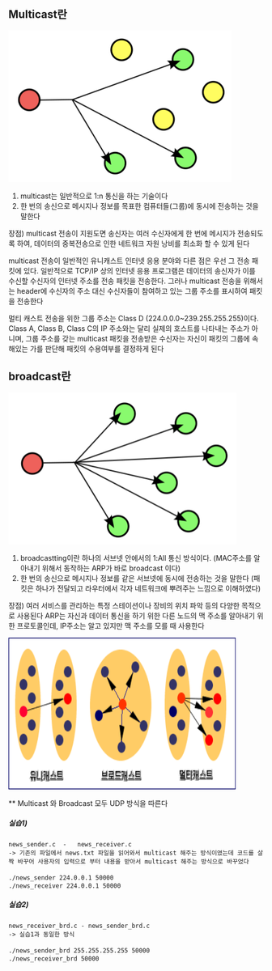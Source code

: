 ## Multicast란

<img src="multicast.png" width="440px" height="300px" title="px(픽셀) 크기 설정" alt="Multicast"></img><br/>

1. multicast는 일반적으로 1:n 통신을 하는 기술이다
2. 한 번의 송신으로 메시지나 정보를 목표한 컴퓨터들(그룹)에 동시에 전송하는 것을 말한다

장점) 
multicast 전송이 지원도면 송신자는 여러 수신자에게 한 번에 메시지가 전송되도록 하여, 데이터의 중복전송으로 인한 네트워크 자원 낭비를 최소화 할 수 있게 된다

multicast 전송이 일반적인 유니캐스트 인터넷 응용 분야와 다른 점은 우선 그 전송 패킷에 있다. 일반적으로 TCP/IP 상의 인터넷 응용 프로그램은 데이터의 송신자가 이를 수신할 수신자의 인터넷 주소를 전송 패킷을 전송한다. 그러나 multicast 전송을 위해서는 header에 수신자의 주소 대신 수신자들이 참여하고 있는 그룹 주소를 표시하여 패킷을 전송한다

멀티 캐스트 전송을 위한 그룹 주소는 Class D (224.0.0.0~239.255.255.255)이다. Class A, Class B, Class C의 IP 주소와는 달리 실제의 호스트를 나타내는 주소가 아니며, 그룹 주소를 갖는 multicast 패킷을 전송받은 수신자는 자신이 패킷의 그룹에 속해있는 가를 판단해 패킷의 수용여부를 결정하게 된다



## broadcast란

<img src="broadcast.png" width="450px" height="300px" title="px(픽셀) 크기 설정" alt="Broadcast"></img><br/>

1. broadcastting이란 하나의 서브넷 안에서의 1:All 통신 방식이다. (MAC주소를 알아내기 위해서 동작하는 ARP가 바로 broadcast 이다) 
2. 한 번의 송신으로 메시지나 정보를 같은 서브넷에 동시에 전송하는 것을 말한다 (패킷은 하나가 전달되고 라우터에서 각자 네트워크에 뿌려주는 느낌으로 이해하였다)

장점)
여러 서비스를 관리하는 특정 스테이션이나 장비의 위치 파악 등의 다양한 목적으로 사용된다
ARP는 자신과 데이터 통신을 하기 위한 다른 노드의 맥 주소를 알아내기 위한 프로토콜인데, IP주소는 알고 있지만 맥 주소를 모를 때 사용한다

<img src="cast.gif" width="450px" height="300px" title="px(픽셀) 크기 설정" alt="cast"></img><br/>

** Multicast 와 Broadcast 모두 UDP 방식을 따른다

##### 실습1)
    news_sender.c  -   news_receiver.c
    -> 기존의 파일에서 news.txt 파일을 읽어와서 multicast 해주는 방식이였는데 코드를 살짝 바꾸어 사용자의 입력으로 부터 내용을 받아서 multicast 해주는 방식으로 바꾸었다
    
    ./news_sender 224.0.0.1 50000
    ./news_receiver 224.0.0.1 50000


##### 실습2)
    news_receiver_brd.c - news_sender_brd.c
    -> 실습1과 동일한 방식

    ./news_sender_brd 255.255.255.255 50000
    ./news_receiver_brd 50000
